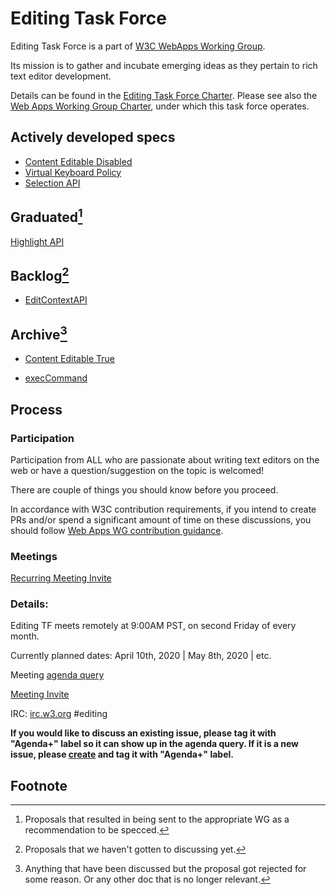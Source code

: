 Editing Task Force
=================

Editing Task Force is a part of [W3C WebApps Working Group](https://w3c.github.io/webappswg/). 

Its mission is to gather and incubate emerging ideas as they pertain to rich text editor development. 

Details can be found in the [Editing Task Force Charter](https://github.com/w3c/editing/blob/gh-pages/CHARTER.md). Please see also the [Web Apps Working Group Charter](https://www.w3.org/2019/05/webapps-charter.html), under which this task force operates.  

## Actively developed specs

* [Content Editable Disabled](https://github.com/w3c/editing/blob/gh-pages/Active%20Documents/contentEditableDisabled.html)
* [Virtual Keyboard Policy](https://github.com/MicrosoftEdge/MSEdgeExplainers/blob/master/VirtualKeyboardPolicy/explainer.md)
* [Selection API](https://w3c.github.io/selection-api/)

## Graduated[^graduated-def]

[Highlight API](https://drafts.csswg.org/css-highlight-api-1/)

## Backlog[^backlog-def]
* [EditContextAPI](https://github.com/MicrosoftEdge/MSEdgeExplainers/blob/master/EditContext/explainer.md)

## Archive[^archive-def]

* [Content Editable True](http://w3c.github.io/editing/contentEditableTrue.html)

* [execCommand](http://w3c.github.io/editing/execCommand.html)

## Process

### Participation
Participation from ALL who are passionate about writing text editors on the web or have a question/suggestion on the topic is welcomed!

There are couple of things you should know before you proceed.

In accordance with W3C contribution requirements, if you intend to create PRs and/or spend a significant amount of time on these discussions, you should follow [Web Apps WG contribution guidance](https://github.com/w3c/editing/blob/gh-pages/CONTRIBUTING.md).


### Meetings
[Recurring Meeting Invite](https://calendar.google.com/event?action=TEMPLATE&tmeid=MDRhYWhjY2NjdnE0Y2RyY2l2N2oybTdnZmVfMjAyMDAzMTNUMTYwMDAwWiBnbHl1a0BtaWNyb3NvZnQuY29t&tmsrc=glyuk%40microsoft.com&scp=ALL)


### Details:
Editing TF meets remotely at 9:00AM PST, on second Friday of every month.

Currently planned dates: April 10th, 2020 | May 8th, 2020 | etc.

Meeting [agenda query](https://github.com/w3c/editing/labels/Agenda%2B)

[Meeting Invite](https://calendar.google.com/event?action=TEMPLATE&tmeid=MDRhYWhjY2NjdnE0Y2RyY2l2N2oybTdnZmVfMjAyMDAzMTNUMTYwMDAwWiBnbHl1a0BtaWNyb3NvZnQuY29t&tmsrc=glyuk%40microsoft.com&scp=ALL)

IRC:
[irc.w3.org](http://irc.w3.org/)
#editing

**If you would like to discuss an existing issue, please tag it with "Agenda+" label so it can show up in the agenda query. If it is a new issue, please [create](https://github.com/w3c/editing/issues/new) and tag it with "Agenda+" label.**


## Footnote

[^graduated-def]:Proposals that resulted in being sent to the appropriate WG as a recommendation to be specced.

[^backlog-def]: Proposals that we haven't gotten to discussing yet.

[^archive-def]: Anything that have been discussed but the proposal got rejected for some reason. Or any other doc that is no longer relevant.